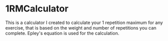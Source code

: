 # 1RMCalculator
This is a calculator I created to calculate your 1 repetition maximum for any exercise, that is based on the weight and number of repetitions you can complete. Epley's equation is used for the calculation. 
